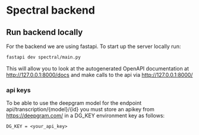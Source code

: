 # Spectral backend

## Run backend locally

For the backend we are using fastapi. To start up the server locally run:

```bash
fastapi dev spectral/main.py
```

This will allow you to look at the autogenerated OpenAPI documentation at http://127.0.0.1:8000/docs and make calls to the api via http://127.0.0.1:8000/

### api keys

To be able to use the deepgram model for the endpoint api/transcription/{model}/{id} you must store an apikey from https://deepgram.com/ in a DG_KEY environment key as follows:

```
DG_KEY = <your_api_key>
```
